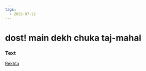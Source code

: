 ```yaml
---
tags:
  - 2022-07-22
---
```

# dost! main dekh chuka taj-mahal

### Text
[Rekhta](https://www.rekhta.org/nazms/taaj-mahal-kaifi-azmi-nazms?lang=ur)

